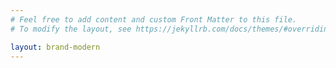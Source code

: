 ```yaml
---
# Feel free to add content and custom Front Matter to this file.
# To modify the layout, see https://jekyllrb.com/docs/themes/#overriding-theme-defaults

layout: brand-modern
---
```

